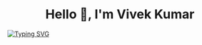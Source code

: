 <h1 align="center">Hello 👋, I'm Vivek Kumar</h1>

<a href="https://git.io/typing-svg"><img src="https://readme-typing-svg.demolab.com?font=Fira+Code&weight=700&size=21&pause=1000&color=0002D3&center=true&vCenter=true&width=435&lines=Flutter+Developer%2C+Technical+Project+Lead%2C+Lead+Mobile+Developer" alt="Typing SVG" /></a>

<!--
**VK027/VK027** is a ✨ _special_ ✨ repository because its `README.md` (this file) appears on your GitHub profile.

Here are some ideas to get you started:

- 🔭 I’m currently working on ...
- 🌱 I’m currently learning ...
- 👯 I’m looking to collaborate on ...
- 🤔 I’m looking for help with ...
- 💬 Ask me about ...
- 📫 How to reach me: ...
- 😄 Pronouns: ...
- ⚡ Fun fact: ...
-->
